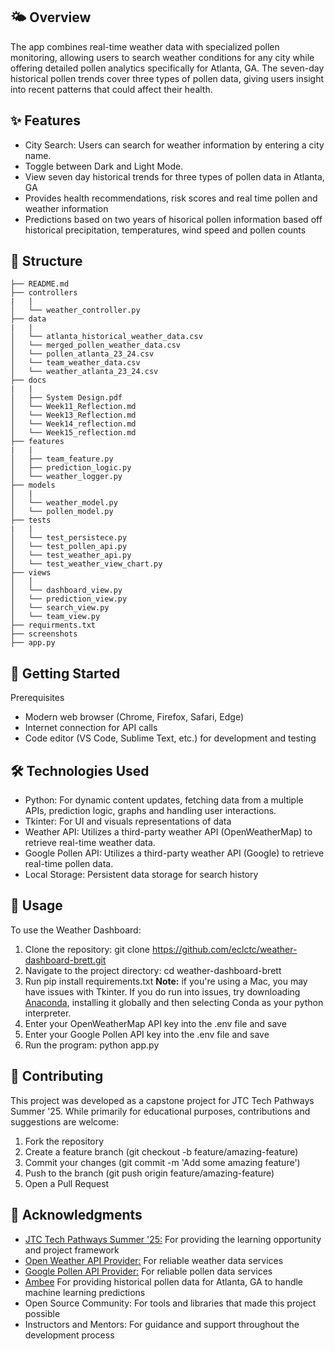 ## 🌤️ Overview
The app combines real-time weather data with specialized pollen monitoring, allowing users to search weather conditions for any city while offering detailed pollen analytics specifically for Atlanta, GA. The seven-day historical pollen trends cover three types of pollen data, giving users insight into recent patterns that could affect their health.

## ✨ Features
- City Search: Users can search for weather information by entering a city name.
- Toggle between Dark and Light Mode.
- View seven day historical trends for three types of pollen data in Atlanta, GA
- Provides health recommendations, risk scores and real time pollen and weather information
- Predictions based on two years of hisorical pollen information based off historical precipitation, temperatures, wind speed and pollen counts

## 🏢 Structure
```
├── README.md
├── controllers
|   | 
│   └── weather_controller.py
├── data
|   | 
│   └── atlanta_historical_weather_data.csv
│   └── merged_pollen_weather_data.csv
│   └── pollen_atlanta_23_24.csv
│   └── team_weather_data.csv
│   └── weather_atlanta_23_24.csv
├── docs
|   |
│   ├── System Design.pdf
│   └── Week11_Reflection.md
│   └── Week13_Reflection.md
│   └── Week14_reflection.md
│   └── Week15_reflection.md
├── features
|   | 
│   ├── team_feature.py
│   ├── prediction_logic.py
│   └── weather_logger.py
├── models
│   |
│   └── weather_model.py
│   └── pollen_model.py
├── tests
|   |
│   └── test_persistece.py
│   └── test_pollen_api.py
│   └── test_weather_api.py
│   └── test_weather_view_chart.py
├── views
│   │ 
│   └── dashboard_view.py
│   └── prediction_view.py
│   └── search_view.py
│   └── team_view.py
├── requirments.txt
├── screenshots
├── app.py

```

## 🚀 Getting Started
Prerequisites
- Modern web browser (Chrome, Firefox, Safari, Edge)
- Internet connection for API calls
- Code editor (VS Code, Sublime Text, etc.) for development and testing

## 🛠️ Technologies Used
- Python: For dynamic content updates, fetching data from a multiple APIs, prediction logic, graphs and handling user interactions.
- Tkinter: For UI and visuals representations of data
- Weather API: Utilizes a third-party weather API (OpenWeatherMap) to retrieve real-time weather data.
- Google Pollen API: Utilizes a third-party weather API (Google) to retrieve real-time pollen data.
- Local Storage: Persistent data storage for search history

## 🎯 Usage
To use the Weather Dashboard:
1. Clone the repository:
    git clone https://github.com/eclctc/weather-dashboard-brett.git
2. Navigate to the project directory:
    cd weather-dashboard-brett
3. Run pip install requirements.txt **Note:** if you're using a Mac, you may have issues with Tkinter. If you do run into issues, try downloading [Anaconda](https://www.anaconda.com/download), installing it globally and then selecting Conda as your python interpreter.
4. Enter your OpenWeatherMap API key into the .env file and save
5. Enter your Google Pollen API key into the .env file and save
6. Run the program:
    python app.py

## 🤝 Contributing
This project was developed as a capstone project for JTC Tech Pathways Summer '25. While primarily for educational purposes, contributions and suggestions are welcome:
1. Fork the repository
2. Create a feature branch (git checkout -b feature/amazing-feature)
3. Commit your changes (git commit -m 'Add some amazing feature')
4. Push to the branch (git push origin feature/amazing-feature)
5. Open a Pull Request

## 🙏 Acknowledgments
- [JTC Tech Pathways Summer '25:](https://centerforjustice.columbia.edu/justicethroughcode) For providing the learning opportunity and project framework
- [Open Weather API Provider:](https://openweathermap.org/) For reliable weather data services
- [Google Pollen API Provider:](https://developers.google.com/maps/documentation/pollen) For reliable pollen data services
- [Ambee](https://www.getambee.com/) For providing historical pollen data for Atlanta, GA to handle machine learning predictions
- Open Source Community: For tools and libraries that made this project possible
- Instructors and Mentors: For guidance and support throughout the development process